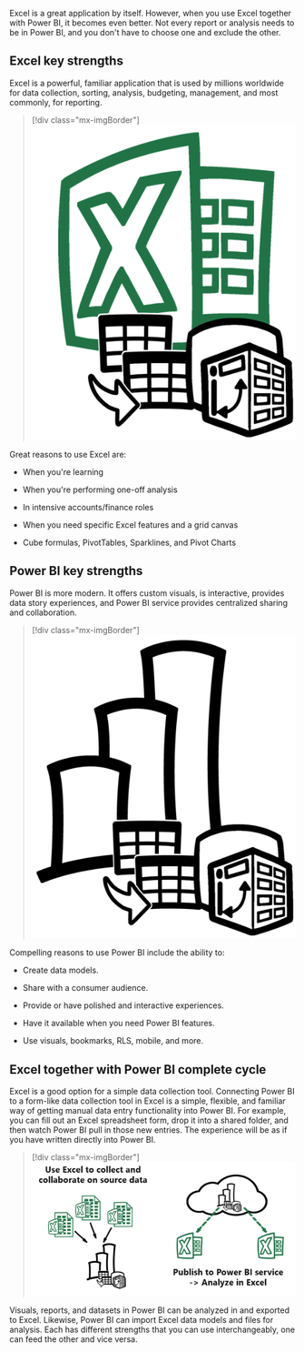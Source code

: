 Excel is a great application by itself. However, when you use Excel together with Power BI, it becomes even better. Not every report or analysis needs to be in Power BI, and you don't have to choose one and exclude the other.

## Excel key strengths

Excel is a powerful, familiar application that is used by millions worldwide for data collection, sorting, analysis, budgeting, management, and most commonly, for reporting.

> [!div class="mx-imgBorder"]
> [![Diagram for Excel strengths.](../media/excel-strengths.png)](../media/excel-strengths.png#lightbox)

Great reasons to use Excel are:

-   When you're learning

-   When you're performing one-off analysis

-   In intensive accounts/finance roles

-   When you need specific Excel features and a grid canvas

-   Cube formulas, PivotTables, Sparklines, and Pivot Charts

## Power BI key strengths

Power BI is more modern. It offers custom visuals, is interactive, provides data story experiences, and Power BI service provides centralized sharing and collaboration.

> [!div class="mx-imgBorder"]
> [![Diagram for Power BI strengths.](../media/power-bi-strengths.png)](../media/power-bi-strengths.png#lightbox)

Compelling reasons to use Power BI include the ability to:

-   Create data models.

-   Share with a consumer audience.

-   Provide or have polished and interactive experiences.

-   Have it available when you need Power BI features.

-   Use visuals, bookmarks, RLS, mobile, and more.

## Excel together with Power BI complete cycle

Excel is a good option for a simple data collection tool. Connecting Power BI to a form-like data collection tool in Excel is a simple, flexible, and familiar way of getting manual data entry functionality into Power BI. For example, you can fill out an Excel spreadsheet form, drop it into a shared folder, and then watch Power BI pull in those new entries. The experience will be as if you have written directly into Power BI.

> [!div class="mx-imgBorder"]
> [![Diagram of Excel as a data input for Power BI and Power BI as the output through Analyze in Excel.](../media/input-output.png)](../media/input-output.png#lightbox)

Visuals, reports, and datasets in Power BI can be analyzed in and exported to Excel. Likewise, Power BI can import Excel data models and files for analysis. Each has different strengths that you can use interchangeably, one can feed the other and vice versa.

